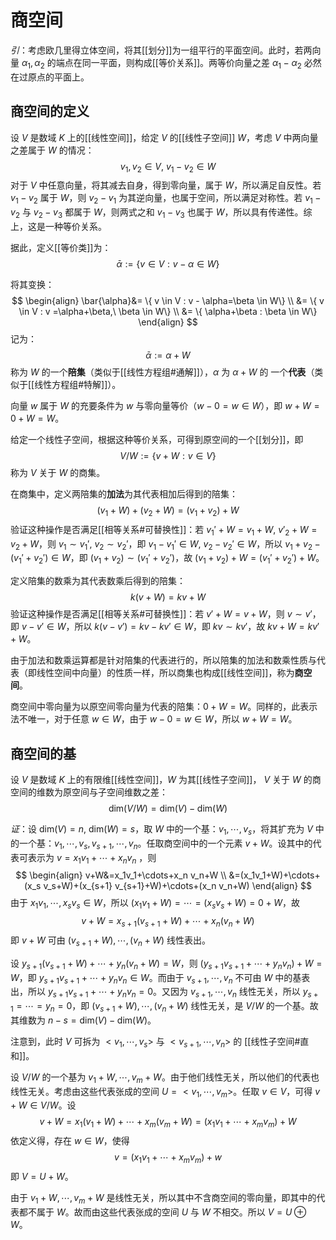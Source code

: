 # 商空间

*引*：考虑欧几里得立体空间，将其[[划分]]为一组平行的平面空间。此时，若两向量 $\alpha_1,\alpha_2$ 的端点在同一平面，则构成[[等价关系]]。两等价向量之差 $\alpha_1-\alpha_2$ 必然在过原点的平面上。

## 商空间的定义

设 $V$ 是数域 $K$ 上的[[线性空间]]，给定 $V$ 的[[线性子空间]] $W$，考虑 $V$ 中两向量之差属于 $W$ 的情况：
$$ v_1,v_2 \in V ,\ v_1-v_2 \in W $$
对于 $V$ 中任意向量，将其减去自身，得到零向量，属于 $W$，所以满足自反性。若 $v_1-v_2$ 属于 $W$，则 $v_2-v_1$ 为其逆向量，也属于空间，所以满足对称性。若 $v_1-v_2$ 与 $v_2-v_3$ 都属于 $W$，则两式之和 $v_1-v_3$ 也属于 $W$，所以具有传递性。综上，这是一种等价关系。

据此，定义[[等价类]]为：
$$ \bar{\alpha}:= \{ v \in V : v - \alpha \in W\} $$

将其变换：
$$ \begin{align}
 \bar{\alpha}&= \{ v \in V : v - \alpha=\beta \in W\}  \\
&= \{ v \in V : v =\alpha+\beta,\ \beta \in W\} \\
&= \{ \alpha+\beta : \beta \in W\}
\end{align} $$
记为：
$$ \bar{\alpha}:=\alpha+W $$
称为 $W$ 的⼀个**陪集**（类似于[[线性方程组#通解]]），$\alpha$ 为 $\alpha+W$ 的 ⼀个**代表**（类似于[[线性方程组#特解]]）。

向量 $w$ 属于 $W$ 的充要条件为 $w$ 与零向量等价（$w-0=w \in W$），即 $w+W=0+W=W$。

给定一个线性子空间，根据这种等价关系，可得到原空间的一个[[划分]]，即
$$ V / W := \{ v +W : v \in V\} $$
称为 $V$ 关于 $W$ 的商集。

在商集中，定义两陪集的**加法**为其代表相加后得到的陪集：
$$ (v_1+W)+(v_2+W)=(v_1+v_2)+W $$
验证这种操作是否满足[[相等关系#可替换性]]：若 $v_1'+W=v_1+W,\ v'_2+W=v_2+W$，则 $v_1 \sim v_1' ,\ v_2 \sim v_2'$，即 $v_1-v_1' \in W,\ v_2-v_2' \in W$，所以 $v_1+v_2-(v_1'+v_2') \in W$，即 $(v_1+v_2)  \sim (v_1'+v_2')$，故 $(v_1+v_2)+W = (v_1'+v_2')+W$。

定义陪集的数乘为其代表数乘后得到的陪集：
$$ k(v+W)=kv+W $$
验证这种操作是否满足[[相等关系#可替换性]]：若 $v'+W=v+W$，则 $v \sim v'$，即 $v-v' \in W$，所以 $k(v-v')=kv-kv' \in W$，即 $kv\sim kv'$，故 $kv+W = kv'+W$。

由于加法和数乘运算都是针对陪集的代表进行的，所以陪集的加法和数乘性质与代表（即线性空间中向量）的性质一样，所以商集也构成[[线性空间]]，称为**商空间**。

商空间中零向量为以原空间零向量为代表的陪集：$0+W=W$。同样的，此表示法不唯一，对于任意 $w \in W$，由于 $w-0=w \in W$，所以 $w+W =W$。

## 商空间的基

设 $V$ 是数域 $K$ 上的有限维[[线性空间]]，$W$ 为其[[线性子空间]]， $V$ 关于 $W$ 的商空间的维数为原空间与子空间维数之差：
$$ \mathrm{dim}(V / W)=\mathrm{dim}(V)-\mathrm{dim}(W) $$

*证*：设 $\mathrm{dim}(V)=n,\ \mathrm{dim}(W)=s$，取 $W$ 中的一个基：$v_1,\cdots,v_s$，将其扩充为 $V$ 中的一个基：$v_1,\cdots,v_s,v_{s+1},\cdots,v_n$。任取商空间中的一个元素 $v+W$。设其中的代表可表示为 $v=x_1v_1+\cdots+x_n v_n$ ，则
$$ 
\begin{align}
v+W&=x_1v_1+\cdots+x_n v_n+W \\
&=(x_1v_1+W)+\cdots+(x_s v_s+W)+(x_{s+1} v_{s+1}+W)+\cdots+(x_n v_n+W)
\end{align}
$$
由于 $x_1v_1,\cdots,x_s v_s \in W$，所以 $(x_1v_1+W)=\cdots=(x_s v_s+W)=0+W$，故
$$ v+W=x_{s+1}(v_{s+1}+W)+\cdots+x_n( v_n+W) $$
即 $v+W$ 可由 $(v_{s+1}+W),\cdots,(v_n+W)$ 线性表出。

设 $y_{s+1}(v_{s+1}+W)+\cdots+y_n(v_n+W)=W$，则 $(y_{s+1}v_{s+1}+\cdots+y_nv_n)+W=W$，即 $y_{s+1}v_{s+1}+\cdots+y_nv_n \in W$。而由于 $v_{s+1},\cdots,v_n$ 不可由 $W$ 中的基表出，所以 $y_{s+1}v_{s+1}+\cdots+y_nv_n=0$。又因为 $v_{s+1},\cdots,v_n$ 线性无关，所以 $y_{s+1}=\cdots=y_n=0$，即 $(v_{s+1}+W),\cdots,(v_n+W)$ 线性无关，是 $V/ W$ 的一个基。故其维数为 $n-s=\mathrm{dim}(V)-\mathrm{dim}(W)$。

注意到，此时 $V$ 可拆为 $<v_1,\cdots,v_s>$ 与 $<v_{s+1},\cdots,v_n>$ 的 [[线性子空间#直和]]。

设 $V /W$ 的一个基为 $v_1+W,\cdots,v_m+W$。由于他们线性无关，所以他们的代表也线性无关。考虑由这些代表张成的空间 $U=<v_1,\cdots,v_m>$。任取 $v \in V$，可得 $v+W \in V / W$。设
$$ v+W=x_1(v_1+W)+\cdots+x_m(v_m+W)=(x_1v_1+\cdots+x_mv_m)+W $$
依定义得，存在 $w \in W$，使得
$$ v=(x_1v_1+\cdots+x_mv_m)+w $$
即 $V=U+W$。

由于 $v_1+W,\cdots,v_m+W$ 是线性无关，所以其中不含商空间的零向量，即其中的代表都不属于 $W$。故而由这些代表张成的空间 $U$ 与 $W$ 不相交。所以 $V=U \oplus W$。